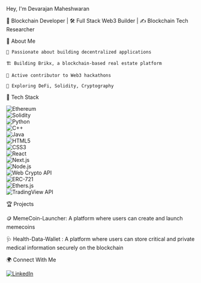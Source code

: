 Hey, I'm Devarajan Maheshwaran

🚀 Blockchain Developer | 🛠️ Full Stack Web3 Builder | ✍️ Blockchain Tech Researcher

🧾 About Me

    🔗 Passionate about building decentralized applications

    🏗️ Building Brikx, a blockchain-based real estate platform

    🤝 Active contributor to Web3 hackathons

    🧪 Exploring DeFi, Solidity, Cryptography

🧰 Tech Stack

![Ethereum](https://img.shields.io/badge/Ethereum-3C3C3D?style=for-the-badge&logo=ethereum&logoColor=white)         
![Solidity](https://img.shields.io/badge/Solidity-363636?style=for-the-badge&logo=solidity&logoColor=white)   
![Python](https://img.shields.io/badge/Python-3776AB?style=for-the-badge&logo=python&logoColor=white)  
![C++](https://img.shields.io/badge/C++-00599C?style=for-the-badge&logo=c%2B%2B&logoColor=white)  
![Java](https://img.shields.io/badge/Java-ED8B00?style=for-the-badge&logo=java&logoColor=white)  
![HTML5](https://img.shields.io/badge/HTML5-E34F26?style=for-the-badge&logo=html5&logoColor=white )  
![CSS3](https://img.shields.io/badge/CSS3-1572B6?style=for-the-badge&logo=css3&logoColor=white)  
![React](https://img.shields.io/badge/React-20232a?style=for-the-badge&logo=react&logoColor=61DAFB)  
![Next.js](https://img.shields.io/badge/Next.js-black?style=for-the-badge&logo=next.js&logoColor=white)  
![Node.js](https://img.shields.io/badge/Node.js-339933?style=for-the-badge&logo=nodedotjs&logoColor=white)  
![Web Crypto API](https://img.shields.io/badge/Web%20Crypto%20API-2E86C1?style=for-the-badge)  
![ERC-721](https://img.shields.io/badge/ERC--721-3C3C3D?style=for-the-badge&logo=ethereum&logoColor=white)  
![Ethers.js](https://img.shields.io/badge/Ethers.js-3C3C3D?style=for-the-badge&logo=ethereum&logoColor=white)  
![TradingView API](https://img.shields.io/badge/TradingView-2294D1?style=for-the-badge&logo=tradingview&logoColor=white)  

🏆 Projects 

🪙 MemeCoin-Launcher: A platform where users can create and launch memecoins

🩺 Health-Data-Wallet : A platform where users can store critical and private medical information securely on the blockchain

🌍 Connect With Me

[![LinkedIn](https://img.shields.io/badge/LinkedIn-blue?style=flat&logo=linkedin&logoColor=white)]([https://linkedin.com/in/yourprofile](https://www.linkedin.com/in/devarajan-maheshwaran/))
